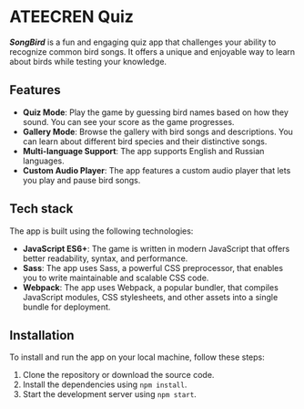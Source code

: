 # ATEECREN Quiz

**_SongBird_** is a fun and engaging quiz app that challenges your ability to recognize common bird songs. It offers a unique and enjoyable way to learn about birds while testing your knowledge.

## Features

- **Quiz Mode**: Play the game by guessing bird names based on how they sound. You can see your score as the game progresses.
- **Gallery Mode**: Browse the gallery with bird songs and descriptions. You can learn about different bird species and their distinctive songs.
- **Multi-language Support**: The app supports English and Russian languages.
- **Custom Audio Player**: The app features a custom audio player that lets you play and pause bird songs.

## Tech stack

The app is built using the following technologies:

- **JavaScript ES6+**: The game is written in modern JavaScript that offers better readability, syntax, and performance.
- **Sass**: The app uses Sass, a powerful CSS preprocessor, that enables you to write maintainable and scalable CSS code.
- **Webpack**: The app uses Webpack, a popular bundler, that compiles JavaScript modules, CSS stylesheets, and other assets into a single bundle for deployment.

## Installation

To install and run the app on your local machine, follow these steps:

1. Clone the repository or download the source code.
2. Install the dependencies using `npm install`.
3. Start the development server using `npm start`.
